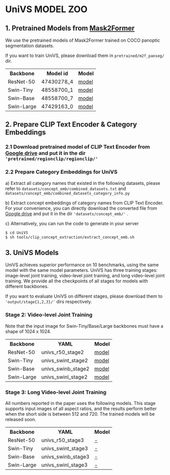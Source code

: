 # UniVS MODEL ZOO

## 1. Pretrained Models from [Mask2Former](https://github.com/facebookresearch/Mask2Former/blob/main/MODEL_ZOO.md#panoptic-segmentation)
We use the pretrained models of Mask2Former trained on COCO panoptic segmentation datasets. 

If you want to train UniVS, please download them in `pretrained/m2f_panseg/` dir.

<table>
  <tr>
    <th>Backbone</th>
    <th>Model id</th>
    <th>Model</th>
  </tr>
  <tr>
    <td>ResNet-50</td>
    <td>47430278_4</td>
    <td><a href="https://dl.fbaipublicfiles.com/maskformer/mask2former/coco/panoptic/maskformer2_R50_bs16_50ep/model_final_94dc52.pkl">model</a></td>
  </tr>
  <tr>
    <td>Swin-Tiny</td>
    <td>48558700_1</td>
    <td><a href="https://dl.fbaipublicfiles.com/maskformer/mask2former/coco/panoptic/maskformer2_swin_tiny_bs16_50ep/model_final_9fd0ae.pkl">model</a></td>
  </tr>
  <tr>
    <td>Swin-Base</td>
    <td>48558700_7</td>
    <td><a href="https://dl.fbaipublicfiles.com/maskformer/mask2former/coco/panoptic/maskformer2_swin_base_IN21k_384_bs16_50ep/model_final_54b88a.pkl">model</a></td>
  </tr>
  <tr>
    <td>Swin-Large</td>
    <td>47429163_0</td>
    <td><a href="https://dl.fbaipublicfiles.com/maskformer/mask2former/coco/panoptic/maskformer2_swin_large_IN21k_384_bs16_100ep/model_final_f07440.pkl">model</a></td>
  </tr>
</table>

## 2. Prepare CLIP Text Encoder & Category Embeddings
### 2.1 Download pretrained model of CLIP Text Encoder from [Google drive](https://drive.google.com/file/d/1jzjiZHRag63KSXZq3XpLXj5FFDRLL9ZX/view?usp=sharing) and put it in the dir `'pretrained/regionclip/regionclip/'`


### 2.2 Prepare Category Embeddings for UniVS
a) Extract all category names that existed in the following datasets, please refer to `datasets/concept_emb/combined_datasets.txt` and `datasets/concept_emb/combined_datasets_category_info.py`

b) Extract concept embeddings of category names from CLIP Text Encoder. For your convenience, you can directly download the converted file from [Google drive](https://drive.google.com/file/d/1Wmw6n_u7NB3lARjXp6oUe9VsGa332zi8/view?usp=sharing) and put it in the dir `'datasets/concept_emb/'` .

c) Alternatively, you can run the code to generate in your server
```
$ cd UniVS
$ sh tools/clip_concept_extraction/extract_concept_emb.sh
```

## 3. UniVS Models
UniVS achieves superior performance on 10 benchmarks, using the same model with the same model parameters. UniVS has three training stages: image-level joint training, video-level joint training, and long video-level joint training. We provide all the checkpoints of all stages for models with different backbones. 

If you want to evaluate UniVS on different stages, please download them to `'output/stage{1,2,3}/'` dirs respectively.

### Stage 2: Video-level Joint Training
Note that the input image for Swin-Tiny/Base/Large backbones must have a shape of 1024 x 1024.
<table>
  <tr>
    <th>Backbone</th>
    <th>YAML</th>
    <th>Model</th>
  </tr>
  <tr>
    <td>ResNet-50</td>
    <td>univs_r50_stage2</td>
    <td><a href="https://drive.google.com/file/d/1IX3HKIkZJKmA58VJiF9Xh0fJPYXLQ1Nc/view?usp=sharing">model</a></td>
  </tr>
  <tr>
    <td>Swin-Tiny</td>
    <td>univs_swint_stage2</td>
    <td><a href="https://drive.google.com/file/d/1A48BoH1mlLYYcRuJFajoR_2iFscgnncU/view?usp=sharing">model</a></td>
  </tr>
  <tr>
    <td>Swin-Base</td>
    <td>univs_swinb_stage2</td>
    <td><a href="https://drive.google.com/file/d/196YHDC01ghO34UL5RGFCqurPngR5EIOa/view?usp=sharing">model</a></td>
  </tr>
  <tr>
    <td>Swin-Large</td>
    <td>univs_swinl_stage2</td>
    <td><a href="https://drive.google.com/file/d/1aIANl9LpzT3bsd90Kna8Zr08v5mvyfdz/view?usp=sharing">model</a></td>
  </tr>
</table>

### Stage 3: Long Video-level Joint Training 
All numbers reported in the paper uses the following models. This stage supports input images of all aspect ratios, and the results perform better when the short side is between 512 and 720. The trained models will be released soon.

<table>
  <tr>
    <th>Backbone</th>
    <th>YAML</th>
    <th>Model</th>

  </tr>
  <tr>
    <td>ResNet-50</td>
    <td>univs_r50_stage3</td>
    <td><a href="?">-</a></td>
  </tr>
  <tr>
    <td>Swin-Tiny</td>
    <td>univs_swint_stage3</td>
    <td><a href="?">-</a></td>
  </tr>
  <tr>
    <td>Swin-Base</td>
    <td>univs_swinb_stage3</td>
    <td><a href="">-</a></td>
  </tr>
  <tr>
    <td>Swin-Large</td>
    <td>univs_swinl_stage3</td>
    <td><a href="">-</a></td>
  </tr>
</table>

